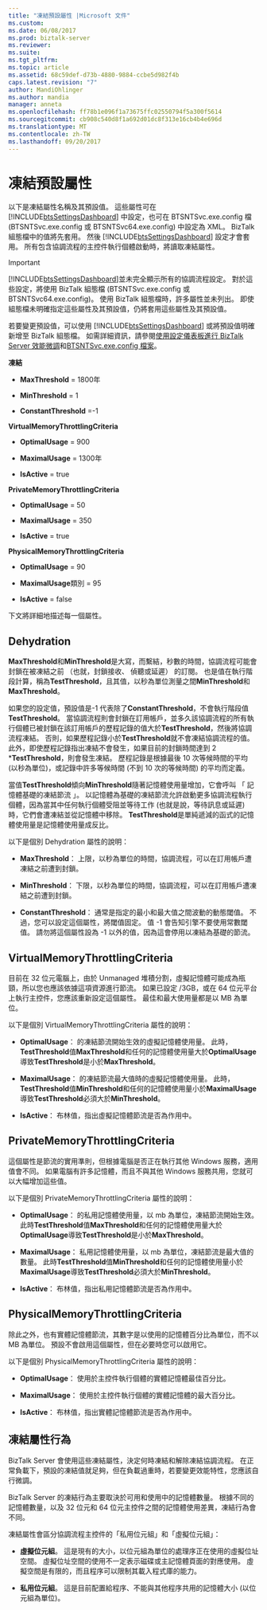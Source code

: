 ```yaml
---
title: "凍結預設屬性 |Microsoft 文件"
ms.custom: 
ms.date: 06/08/2017
ms.prod: biztalk-server
ms.reviewer: 
ms.suite: 
ms.tgt_pltfrm: 
ms.topic: article
ms.assetid: 68c59def-d73b-4880-9884-ccbe5d982f4b
caps.latest.revision: "7"
author: MandiOhlinger
ms.author: mandia
manager: anneta
ms.openlocfilehash: ff78b1e096f1a73675ffc02550794f5a300f5614
ms.sourcegitcommit: cb908c540d8f1a692d01dc8f313e16cb4b4e696d
ms.translationtype: MT
ms.contentlocale: zh-TW
ms.lasthandoff: 09/20/2017
---
```

# <a name="dehydration-default-properties"></a>凍結預設屬性
以下是凍結屬性名稱及其預設值。 這些屬性可在 [!INCLUDE[btsSettingsDashboard](../includes/btssettingsdashboard-md.md)] 中設定，也可在 BTSNTSvc.exe.config 檔 (BTSNTSvc.exe.config 或 BTSNTSvc64.exe.config) 中設定為 XML。 BizTalk 組態檔中的值將先套用。 然後 [!INCLUDE[btsSettingsDashboard](../includes/btssettingsdashboard-md.md)] 設定才會套用。 所有包含協調流程的主控件執行個體啟動時，將讀取凍結屬性。  
  
> [!IMPORTANT]
>  [!INCLUDE[btsSettingsDashboard](../includes/btssettingsdashboard-md.md)]並未完全顯示所有的協調流程設定。 對於這些設定，將使用 BizTalk 組態檔 (BTSNTSvc.exe.config 或 BTSNTSvc64.exe.config)。 使用 BizTalk 組態檔時，許多屬性並未列出。 即使組態檔未明確指定這些屬性及其預設值，仍將套用這些屬性及其預設值。  
  
 若要變更預設值，可以使用 [!INCLUDE[btsSettingsDashboard](../includes/btssettingsdashboard-md.md)] 或將預設值明確新增至 BizTalk 組態檔。 如需詳細資訊，請參閱[使用設定儀表板進行 BizTalk Server 效能微調](../core/using-settings-dashboard-for-biztalk-server-performance-tuning.md)和[BTSNTSvc.exe.config 檔案](../core/btsntsvc-exe-config-file.md)。  
  
 **凍結**  
  
-   **MaxThreshold** = 1800年  
  
-   **MinThreshold** = 1  
  
-   **ConstantThreshold** =-1  
  
 **VirtualMemoryThrottlingCriteria**  
  
-   **OptimalUsage** = 900  
  
-   **MaximalUsage** = 1300年  
  
-   **IsActive** = true  
  
 **PrivateMemoryThrottlingCriteria**  
  
-   **OptimalUsage** = 50  
  
-   **MaximalUsage** = 350  
  
-   **IsActive** = true  
  
 **PhysicalMemoryThrottlingCriteria**  
  
-   **OptimalUsage** = 90  
  
-   **MaximalUsage**類別 = 95  
  
-   **IsActive** = false  
  
 下文將詳細地描述每一個屬性。  
  
## <a name="dehydration"></a>Dehydration  
 **MaxThreshold**和**MinThreshold**是大寫，而繫結，秒數的時間，協調流程可能會封鎖在被凍結之前 （也就，封鎖接收、 偵聽或延遲） 的訂閱。 也是值在執行階段計算，稱為**TestThreshold**，且其值，以秒為單位測量之間**MinThreshold**和**MaxThreshold**。  
  
 如果您的設定值，預設值是-1 代表除了**ConstantThreshold**，不會執行階段值**TestThreshold**。 當協調流程則會封鎖在訂用帳戶，並多久該協調流程的所有執行個體已被封鎖在該訂用帳戶的歷程記錄的值大於**TestThreshold**，然後將協調流程凍結。 否則，如果歷程記錄小於**TestThreshold**就不會凍結協調流程的值。 此外，即使歷程記錄指出凍結不會發生，如果目前的封鎖時間達到 2 ***TestThreshold**，則會發生凍結。 歷程記錄是根據最後 10 次等候時間的平均 (以秒為單位)，或記錄中許多等候時間 (不到 10 次的等候時間) 的平均而定義。  
  
 當值**TestThreshold**傾向**MinThreshold**隨著記憶體使用量增加，它會呼叫 「 記憶體基礎的凍結節流 」。 以記憶體為基礎的凍結節流允許啟動更多協調流程執行個體，因為當其中任何執行個體受阻並等待工作 (也就是說，等待訊息或延遲) 時，它們會遭凍結並從記憶體中移除。 **TestThreshold**是單純遞減的函式的記憶體使用量是記憶體使用量成反比。  
  
 以下是個別 Dehydration 屬性的說明：  
  
-   **MaxThreshold**： 上限，以秒為單位的時間，協調流程，可以在訂用帳戶遭凍結之前遭到封鎖。  
  
-   **MinThreshold**： 下限，以秒為單位的時間，協調流程，可以在訂用帳戶遭凍結之前遭到封鎖。  
  
-   **ConstantThreshold**： 通常是指定的最小和最大值之間波動的動態閾值。 不過，您可以設定這個屬性，將閾值固定。 值 -1 會告知引擎不要使用常數閾值。 請勿將這個屬性設為 -1 以外的值，因為這會停用以凍結為基礎的節流。  
  
## <a name="virtualmemorythrottlingcriteria"></a>VirtualMemoryThrottlingCriteria  
 目前在 32 位元電腦上，由於 Unmanaged 堆積分割，虛擬記憶體可能成為瓶頸，所以您也應該依據這項資源進行節流。 如果已設定 /3GB，或在 64 位元平台上執行主控件，您應該重新設定這個屬性。 最佳和最大使用量都是以 MB 為單位。  
  
 以下是個別 VirtualMemoryThrottlingCriteria 屬性的說明：  
  
-   **OptimalUsage**： 的凍結節流開始生效的虛擬記憶體使用量。 此時， **TestThreshold**值**MaxThreshold**和任何的記憶體使用量大於**OptimalUsage**導致**TestThreshold**是小於**MaxThreshold**。  
  
-   **MaximalUsage**： 的凍結節流最大值時的虛擬記憶體使用量。 此時， **TestThreshold**值**MinThreshold**和任何的記憶體使用量小於**MaximalUsage**導致**TestThreshold**必須大於**MinThreshold**。  
  
-   **IsActive**： 布林值，指出虛擬記憶體節流是否為作用中。  
  
## <a name="privatememorythrottlingcriteria"></a>PrivateMemoryThrottlingCriteria  
 這個屬性是節流的實用準則，但根據電腦是否正在執行其他 Windows 服務，適用值會不同。 如果電腦有許多記憶體，而且不與其他 Windows 服務共用，您就可以大幅增加這些值。  
  
 以下是個別 PrivateMemoryThrottlingCriteria 屬性的說明：  
  
-   **OptimalUsage**： 的私用記憶體使用量，以 mb 為單位，凍結節流開始生效。 此時**TestThreshold**值**MaxThreshold**和任何的記憶體使用量大於**OptimalUsage**導致**TestThreshold**是小於**MaxThreshold**。  
  
-   **MaximalUsage**： 私用記憶體使用量，以 mb 為單位，凍結節流是最大值的數量。 此時**TestThreshold**值**MinThreshold**和任何的記憶體使用量小於**MaximalUsage**導致**TestThreshold**必須大於**MinThreshold**。  
  
-   **IsActive**： 布林值，指出私用記憶體節流是否為作用中。  
  
## <a name="physicalmemorythrottlingcriteria"></a>PhysicalMemoryThrottlingCriteria  
 除此之外，也有實體記憶體節流，其數字是以使用的記憶體百分比為單位，而不以 MB 為單位。 預設不會啟用這個屬性，但在必要時您可以啟用它。  
  
 以下是個別 PhysicalMemoryThrottlingCriteria 屬性的說明：  
  
-   **OptimalUsage**： 使用於主控件執行個體的實體記憶體最佳百分比。  
  
-   **MaximalUsage**： 使用於主控件執行個體的實體記憶體的最大百分比。  
  
-   **IsActive**： 布林值，指出實體記憶體節流是否為作用中。  
  
## <a name="dehydration-properties-behavior"></a>凍結屬性行為  
 BizTalk Server 會使用這些凍結屬性，決定何時凍結和解除凍結協調流程。 在正常負載下，預設的凍結值就足夠，但在負載過重時，若要變更效能特性，您應該自行微調。  
  
 BizTalk Server 的凍結行為主要取決於可用和使用中的記憶體數量。 根據不同的記憶體數量，以及 32 位元和 64 位元主控件之間的記憶體使用差異，凍結行為會不同。  
  
 凍結屬性會區分協調流程主控件的「私用位元組」和「虛擬位元組」：  
  
-   **虛擬位元組**。 這是現有的大小，以位元組為單位的處理序正在使用的虛擬位址空間。 虛擬位址空間的使用不一定表示磁碟或主記憶體頁面的對應使用。 虛擬空間是有限的，而且程序可以限制其載入程式庫的能力。  
  
-   **私用位元組**。 這是目前配置給程序、不能與其他程序共用的記憶體大小 (以位元組為單位)。